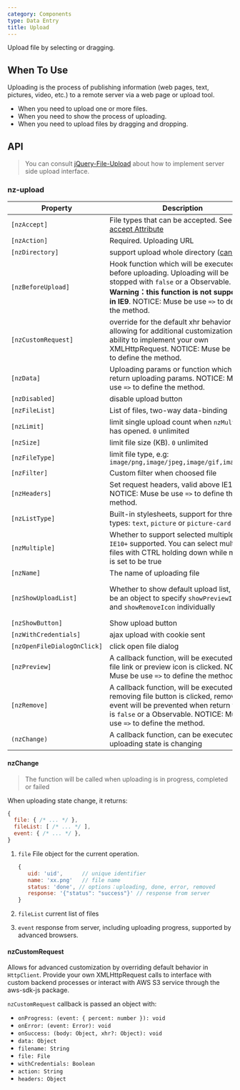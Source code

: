```yaml
---
category: Components
type: Data Entry
title: Upload
---
```


Upload file by selecting or dragging.

## When To Use

Uploading is the process of publishing information (web pages, text, pictures, video, etc.) to a remote server via a web page or upload tool.

- When you need to upload one or more files.
- When you need to show the process of uploading.
- When you need to upload files by dragging and dropping.

## API

> You can consult [jQuery-File-Upload](https://github.com/blueimp/jQuery-File-Upload/wiki) about how to implement server side upload interface.

### nz-upload

| Property | Description | Type | Default |
| --- | --- | --- | --- |
| `[nzAccept]` | File types that can be accepted. See [input accept Attribute](https://developer.mozilla.org/en-US/docs/Web/HTML/Element/input#attr-accept) | string | - |
| `[nzAction]` | Required. Uploading URL | string | - |
| `[nzDirectory]` | support upload whole directory ([caniuse](https://caniuse.com/#feat=input-file-directory)) | boolean | false |
| `[nzBeforeUpload]` | Hook function which will be executed before uploading. Uploading will be stopped with `false` or a Observable. **Warning：this function is not supported in IE9**. NOTICE: Muse be use `=>` to define the method. | (file, fileList) => `boolean|Observable` | - |
| `[nzCustomRequest]` | override for the default xhr behavior allowing for additional customization and ability to implement your own XMLHttpRequest. NOTICE: Muse be use `=>` to define the method. | `(item) => Subscription` | - |
| `[nzData]` | Uploading params or function which can return uploading params. NOTICE: Muse be use `=>` to define the method. | `Object|((file: UploadFile) => Object)` | - |
| `[nzDisabled]` | disable upload button | boolean | false |
| `[nzFileList]` | List of files, two-way data-binding | UploadFile[] | - |
| `[nzLimit]` | limit single upload count when `nzMultiple` has opened. `0` unlimited | number | 0 |
| `[nzSize]` | limit file size (KB). `0` unlimited | number | 0 |
| `[nzFileType]` | limit file type, e.g: `image/png,image/jpeg,image/gif,image/bmp` | string | - |
| `[nzFilter]` | Custom filter when choosed file | UploadFilter[] | - |
| `[nzHeaders]` | Set request headers, valid above IE10. NOTICE: Muse be use `=>` to define the method. | `Object｜((file: UploadFile) => Object)` | - |
| `[nzListType]` | Built-in stylesheets, support for three types: `text`, `picture` or `picture-card` | string | 'text' |
| `[nzMultiple]` | Whether to support selected multiple file. `IE10+` supported. You can select multiple files with CTRL holding down while multiple is set to be true | boolean | false |
| `[nzName]` | The name of uploading file | string | 'file' |
| `[nzShowUploadList]` | Whether to show default upload list, could be an object to specify `showPreviewIcon` and `showRemoveIcon` individually | `Boolean or { showPreviewIcon?: boolean, showRemoveIcon?: boolean }` | true |
| `[nzShowButton]` | Show upload button | boolean | true |
| `[nzWithCredentials]` | ajax upload with cookie sent | boolean | false |
| `[nzOpenFileDialogOnClick]` | click open file dialog | boolean | true |
| `[nzPreview]` | A callback function, will be executed when file link or preview icon is clicked. NOTICE: Muse be use `=>` to define the method. | `(file: UploadFile) => void` | - |
| `[nzRemove]` | A callback function, will be executed when removing file button is clicked, remove event will be prevented when return value is `false` or a Observable. NOTICE: Muse be use `=>` to define the method. | (file: UploadFile) => `boolean｜Observable` | -   |
| `(nzChange)` | A callback function, can be executed when uploading state is changing | EventEmitter | - |

#### nzChange

> The function will be called when uploading is in progress, completed or failed

When uploading state change, it returns:

```js
{
  file: { /* ... */ },
  fileList: [ /* ... */ ],
  event: { /* ... */ },
}
```

1. `file` File object for the current operation.

   ```js
   {
      uid: 'uid',      // unique identifier
      name: 'xx.png'   // file name
      status: 'done', // options：uploading, done, error, removed
      response: '{"status": "success"}' // response from server
   }
   ```

2. `fileList` current list of files
3. `event` response from server, including uploading progress, supported by advanced browsers.

#### nzCustomRequest

Allows for advanced customization by overriding default behavior in `HttpClient`. Provide your own XMLHttpRequest calls to interface with custom backend processes or interact with AWS S3 service through the aws-sdk-js package.

`nzCustomRequest` callback is passed an object with:

- `onProgress: (event: { percent: number }): void`
- `onError: (event: Error): void`
- `onSuccess: (body: Object, xhr?: Object): void`
- `data: Object`
- `filename: String`
- `file: File`
- `withCredentials: Boolean`
- `action: String`
- `headers: Object`
